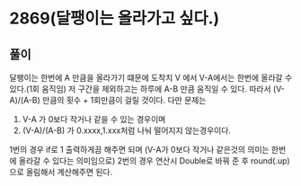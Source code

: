 
# 2869(달팽이는 올라가고 싶다.)

## 풀이

달팽이는 한번에 A 만큼을 올라가기 떄문에
도착치 V 에서 V-A에서는 한번에 올라갈 수 있다.(1회 움직임)
저 구간을 제외하고는 하루에 A-B 만큼 움직일 수 있다.
따라서 (V-A)/(A-B) 만큼의 횟수 + 1회만큼이 걸릴 것이다.
다만 문제는 
1. V-A 가 0보다 작거나 같을 수 있는 경우이며
2. (V-A)/(A-B) 가 0.xxxx,1.xxx처럼 나눠 떨어지지 않는경우이다.

1번의 경우 if로 1 출력하게끔 해주면 되며 (V-A가 0보다 작거나 같은것의 의미는 한번에 올라갈 수 있다는 의미임으로)
2번의 경우 연산시 Double로 바꿔 준 후 round(.up) 으로 올림해서 계산해주면 된다.
